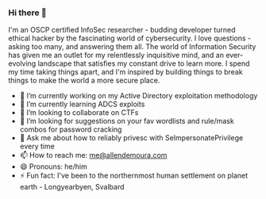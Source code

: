 ### Hi there 👋 
I'm an OSCP certified InfoSec researcher - budding developer turned ethical hacker by the fascinating world of cybersecurity. I love questions - asking too many, and answering them all. The world of Information Security has given me an outlet for my relentlessly inquisitive mind, and an ever-evolving landscape that satisfies my constant drive to learn more. I spend my time taking things apart, and I'm inspired by building things to break things to make the world a more secure place.
<!--
**allendemoura/allendemoura** is a ✨ _special_ ✨ repository because its `README.md` (this file) appears on your GitHub profile.

Here are some ideas to get you started:

- 🔭 I’m currently working on ...
- 🌱 I’m currently learning ...
- 👯 I’m looking to collaborate on ...
- 🤔 I’m looking for help with ...
- 💬 Ask me about ...
- 📫 How to reach me: ...
- 😄 Pronouns: ...
- ⚡ Fun fact: ...

www.allendemoura.com

www.medium.com/@senderend

www.linkedin.com/in/allendemoura

-->
- 🔭 I’m currently working on my Active Directory exploitation methodology
- 🌱 I’m currently learning ADCS exploits
- 👯 I’m looking to collaborate on CTFs
- 🤔 I’m looking for suggestions on your fav wordlists and rule/mask combos for password cracking
- 💬 Ask me about how to reliably privesc with SeImpersonatePrivilege every time
- 📫 How to reach me: me@allendemoura.com
- 😄 Pronouns: he/him
- ⚡ Fun fact: I've been to the northernmost human settlement on planet earth - Longyearbyen, Svalbard

